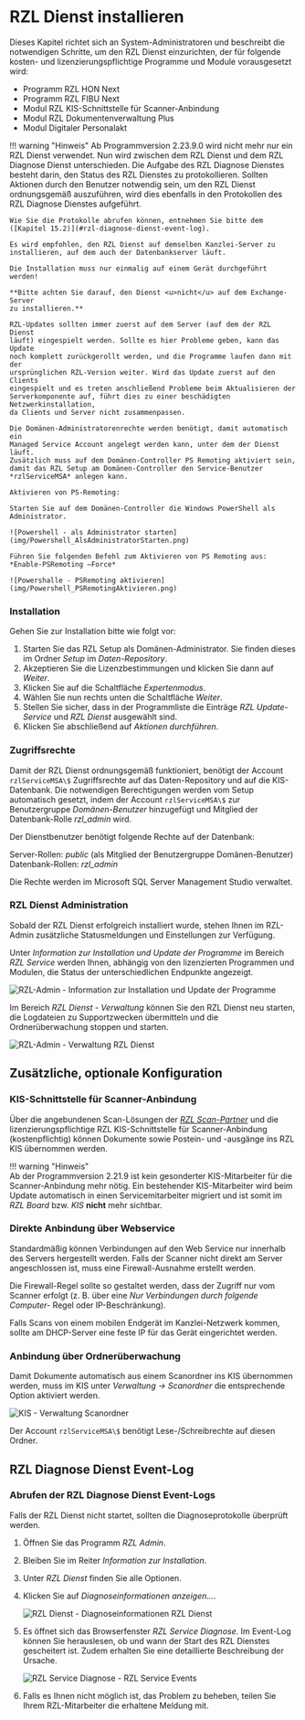 # RZL Dienst installieren

Dieses Kapitel richtet sich an System-Administratoren und beschreibt die
notwendigen Schritte, um den RZL Dienst einzurichten, der für folgende
kosten- und lizenzierungspflichtige Programme und Module vorausgesetzt wird:

- Programm RZL HON Next
- Programm RZL FIBU Next
- Modul RZL KIS-Schnittstelle für Scanner-Anbindung
- Modul RZL Dokumentenverwaltung Plus
- Modul Digitaler Personalakt

!!! warning "Hinweis"
    Ab Programmversion 2.23.9.0 wird nicht mehr nur ein RZL Dienst verwendet.
    Nun wird zwischen dem RZL Dienst und dem RZL Diagnose Dienst unterschieden.
    Die Aufgabe des RZL Diagnose Dienstes besteht darin, den Status des RZL
    Dienstes zu protokollieren. Sollten Aktionen durch den Benutzer notwendig
    sein, um den RZL Dienst ordnungsgemäß auszuführen, wird dies ebenfalls in
    den Protokollen des RZL Diagnose Dienstes aufgeführt.  

    Wie Sie die Protokolle abrufen können, entnehmen Sie bitte dem
    ([Kapitel 15.2)](#rzl-diagnose-dienst-event-log).  

    Es wird empfohlen, den RZL Dienst auf demselben Kanzlei-Server zu
    installieren, auf dem auch der Datenbankserver läuft.  

    Die Installation muss nur einmalig auf einem Gerät durchgeführt werden!  

    **Bitte achten Sie darauf, den Dienst <u>nicht</u> auf dem Exchange-Server
    zu installieren.**  
   
    RZL-Updates sollten immer zuerst auf dem Server (auf dem der RZL Dienst
    läuft) eingespielt werden. Sollte es hier Probleme geben, kann das Update
    noch komplett zurückgerollt werden, und die Programme laufen dann mit der
    ursprünglichen RZL-Version weiter. Wird das Update zuerst auf den Clients
    eingespielt und es treten anschließend Probleme beim Aktualisieren der
    Serverkomponente auf, führt dies zu einer beschädigten Netzwerkinstallation,
    da Clients und Server nicht zusammenpassen.

    Die Domänen-Administratorenrechte werden benötigt, damit automatisch ein
    Managed Service Account angelegt werden kann, unter dem der Dienst läuft.
    Zusätzlich muss auf dem Domänen-Controller PS Remoting aktiviert sein,
    damit das RZL Setup am Domänen-Controller den Service-Benutzer
    *rzlServiceMSA* anlegen kann.

    Aktivieren von PS-Remoting:

    Starten Sie auf dem Domänen-Controller die Windows PowerShell als
    Administrator.

    ![Powershell - als Administrator starten](img/Powershell_AlsAdministratorStarten.png)

    Führen Sie folgenden Befehl zum Aktivieren von PS Remoting aus:
    *Enable-PSRemoting –Force*

    ![Powershalle - PSRemoting aktivieren](img/Powershell_PSRemotingAktivieren.png)

### Installation

Gehen Sie zur Installation bitte wie folgt vor:

1.  Starten Sie das RZL Setup als Domänen-Administrator. Sie finden dieses
    im Ordner *Setup* im *Daten-Repository*.
2.  Akzeptieren Sie die Lizenzbestimmungen und klicken Sie dann auf *Weiter*.
3.  Klicken Sie auf die Schaltfläche *Expertenmodus*.
4.  Wählen Sie nun rechts unten die Schaltfläche *Weiter*.
5.  Stellen Sie sicher, dass in der Programmliste die Einträge
    *RZL Update-Service* und *RZL Dienst* ausgewählt sind.
6.  Klicken Sie abschließend auf *Aktionen durchführen*.

### Zugriffsrechte

Damit der RZL Dienst ordnungsgemäß funktioniert, benötigt der Account
`rzlServiceMSA\$` Zugriffsrechte auf das Daten-Repository und auf die
KIS-Datenbank. Die notwendigen Berechtigungen werden vom Setup automatisch
gesetzt, indem der Account `rzlServiceMSA\$` zur Benutzergruppe
*Domänen-Benutzer* hinzugefügt und Mitglied der Datenbank-Rolle *rzl_admin*
wird.

Der Dienstbenutzer benötigt folgende Rechte auf der Datenbank:

Server-Rollen: *public* (als Mitglied der Benutzergruppe Domänen-Benutzer)  
Datenbank-Rollen: *rzl_admin*  

Die Rechte werden im Microsoft SQL Server Management Studio verwaltet.

### RZL Dienst Administration

Sobald der RZL Dienst erfolgreich installiert wurde, stehen Ihnen im
RZL-Admin zusätzliche Statusmeldungen und Einstellungen zur Verfügung.

Unter *Information zur Installation und Update der Programme* im Bereich
*RZL Service* werden Ihnen, abhängig von den lizenzierten Programmen und
Modulen, die Status der unterschiedlichen Endpunkte angezeigt.

![RZL-Admin - Information zur Installation und Update der Programme](img/RZLAdmin_InfoUndUpdate.png)

Im Bereich *RZL Dienst - Verwaltung* können Sie den RZL Dienst neu starten,
die Logdateien zu Supportzwecken übermitteln und die Ordnerüberwachung
stoppen und starten.

![RZL-Admin - Verwaltung RZL Dienst](img/RZLAdmin_VerwaltungRZLDienst.png)

## Zusätzliche, optionale Konfiguration

### KIS-Schnittstelle für Scanner-Anbindung

Über die angebundenen Scan-Lösungen der
[*RZL Scan-Partner*](https://www.rzlsoftware.at/ueber-rzl/partner/scanpartner)
und die lizenzierungspflichtige RZL KIS-Schnittstelle für Scanner-Anbindung
(kostenpflichtig) können Dokumente sowie Postein- und -ausgänge ins
RZL KIS übernommen werden.

!!! warning "Hinweis"  
    Ab der Programmversion 2.21.9 ist kein gesonderter KIS-Mitarbeiter für
    die Scanner-Anbindung mehr nötig. Ein bestehender KIS-Mitarbeiter wird
    beim Update automatisch in einen Servicemitarbeiter migriert und ist
    somit im *RZL Board* bzw. *KIS* **nicht** mehr sichtbar.

### Direkte Anbindung über Webservice

Standardmäßig können Verbindungen auf den Web Service nur innerhalb des
Servers hergestellt werden. Falls der Scanner nicht direkt am Server
angeschlossen ist, muss eine Firewall-Ausnahme erstellt werden.

Die Firewall-Regel sollte so gestaltet werden, dass der Zugriff nur vom
Scanner erfolgt (z. B. über eine *Nur Verbindungen durch folgende Computer-*
Regel oder IP-Beschränkung).

Falls Scans von einem mobilen Endgerät im Kanzlei-Netzwerk kommen, sollte am
DHCP-Server eine feste IP für das Gerät eingerichtet werden.

### Anbindung über Ordnerüberwachung

Damit Dokumente automatisch aus einem Scanordner ins KIS übernommen werden,
muss im KIS unter *Verwaltung → Scanordner* die entsprechende Option
aktiviert werden.  

![KIS - Verwaltung Scanordner](img/KIS_VerwaltungScanordner.png)

Der Account `rzlServiceMSA\$` benötigt Lese-/Schreibrechte auf diesen Ordner.

## RZL Diagnose Dienst Event-Log

### Abrufen der RZL Diagnose Dienst Event-Logs

Falls der RZL Dienst nicht startet, sollten die Diagnoseprotokolle
überprüft werden.

1.  Öffnen Sie das Programm *RZL Admin*.
2.  Bleiben Sie im Reiter *Information zur Installation*.
3.  Unter *RZL Dienst* finden Sie alle Optionen.
4.  Klicken Sie auf *Diagnoseinformationen anzeigen…*.

    ![RZL Dienst - Diagnoseinformationen RZL Dienst](img/RZLAdmin_DiagnoseinformationenRZLDienst.png)

5.  Es öffnet sich das Browserfenster *RZL Service Diagnose*.
    Im Event-Log können Sie herauslesen, ob und wann der Start des
    RZL Dienstes gescheitert ist. Zudem erhalten Sie eine detaillierte
    Beschreibung der Ursache.

    ![RZL Service Diagnose - RZL Service Events](img/RZLServiceDiagnose_RZLServiceEvents.png)

6.  Falls es Ihnen nicht möglich ist, das Problem zu beheben, 
    teilen Sie Ihrem RZL-Mitarbeiter die erhaltene Meldung mit.